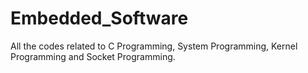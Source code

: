 # Embedded_Software
All the codes related to C Programming, System Programming, Kernel Programming and Socket Programming.
